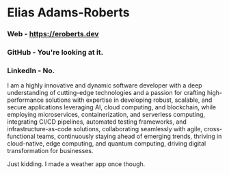 # Elias Adams-Roberts
### Web - https://eroberts.dev
### GitHub - You're looking at it.
### LinkedIn - No.

I am a highly innovative and dynamic software developer with a deep understanding of cutting-edge technologies and a passion for crafting high-performance solutions with expertise in developing robust, scalable, and secure applications leveraging AI, cloud computing, and blockchain, while employing microservices, containerization, and serverless computing, integrating CI/CD pipelines, automated testing frameworks, and infrastructure-as-code solutions, collaborating seamlessly with agile, cross-functional teams, continuously staying ahead of emerging trends, thriving in cloud-native, edge computing, and quantum computing, driving digital transformation for businesses.

Just kidding. I made a weather app once though.
